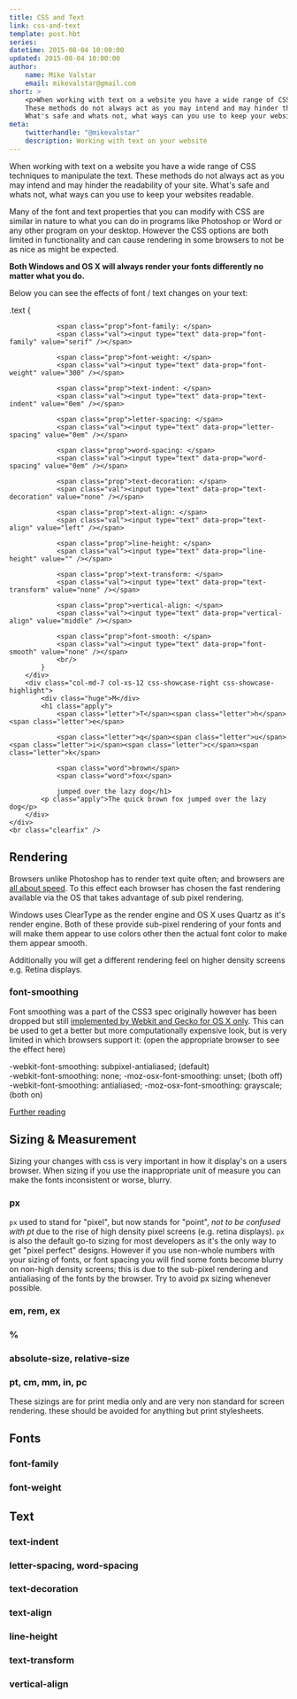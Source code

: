 ```yaml
---
title: CSS and Text
link: css-and-text
template: post.hbt
series:
datetime: 2015-08-04 10:00:00
updated: 2015-08-04 10:00:00
author:
    name: Mike Valstar
    email: mikevalstar@gmail.com
short: >
    <p>When working with text on a website you have a wide range of CSS techniques to manipulate the text.
    These methods do not always act as you may intend and may hinder the readability of your site.
    What's safe and whats not, what ways can you use to keep your websites readable.</p>
meta:
    twitterhandle: "@mikevalstar"
    description: Working with text on your website
---
```


When working with text on a website you have a wide range of CSS techniques to manipulate the text.
These methods do not always act as you may intend and may hinder the readability of your site.
What's safe and whats not, what ways can you use to keep your websites readable.

Many of the font and text properties that you can modify with CSS are similar in nature to what you can do in programs like Photoshop or Word or any other program on your desktop. However the CSS options are both limited in functionality and can cause rendering in some browsers to not be as nice as might be expected.

**Both Windows and OS X will always render your fonts differently no matter what you do.**

Below you can see the effects of font / text changes on your text:

<div class="css-showcase">
    <div class="row">
        <div class="col-md-5 col-xs-12 css-showcase-left css-showcase-css">
            <span class="class">.text</span> {<br/>

                <span class="prop">font-family: </span>
                <span class="val"><input type="text" data-prop="font-family" value="serif" /></span>

                <span class="prop">font-weight: </span>
                <span class="val"><input type="text" data-prop="font-weight" value="300" /></span>

                <span class="prop">text-indent: </span>
                <span class="val"><input type="text" data-prop="text-indent" value="0em" /></span>

                <span class="prop">letter-spacing: </span>
                <span class="val"><input type="text" data-prop="letter-spacing" value="0em" /></span>

                <span class="prop">word-spacing: </span>
                <span class="val"><input type="text" data-prop="word-spacing" value="0em" /></span>

                <span class="prop">text-decoration: </span>
                <span class="val"><input type="text" data-prop="text-decoration" value="none" /></span>

                <span class="prop">text-align: </span>
                <span class="val"><input type="text" data-prop="text-align" value="left" /></span>

                <span class="prop">line-height: </span>
                <span class="val"><input type="text" data-prop="line-height" value="" /></span>

                <span class="prop">text-transform: </span>
                <span class="val"><input type="text" data-prop="text-transform" value="none" /></span>

                <span class="prop">vertical-align: </span>
                <span class="val"><input type="text" data-prop="vertical-align" value="middle" /></span>

                <span class="prop">font-smooth: </span>
                <span class="val"><input type="text" data-prop="font-smooth" value="none" /></span>
                <br/>
            }
        </div>
        <div class="col-md-7 col-xs-12 css-showcase-right css-showcase-highlight">
            <div class="huge">M</div>
            <h1 class="apply">
                <span class="letter">T</span><span class="letter">h</span><span class="letter">e</span>

                <span class="letter">q</span><span class="letter">u</span><span class="letter">i</span><span class="letter">c</span><span class="letter">k</span>

                <span class="word">brown</span>
                <span class="word">fox</span>

                jumped over the lazy dog</h1>
            <p class="apply">The quick brown fox jumped over the lazy dog</p>
        </div>
    </div>
    <br class="clearfix" />
</div>

## Rendering

Browsers unlike Photoshop has to render text quite often; and browsers are [all about speed](https://www.youtube.com/watch?v=nCgQDjiotG0). To this effect each browser has chosen the fast rendering available via the OS that takes advantage of sub pixel rendering.

Windows uses ClearType as the render engine and OS X uses Quartz as it's render engine. Both of these provide sub-pixel rendering of your fonts and will make them appear to use colors other then the actual font color to make them appear smooth.

Additionally you will get a different rendering feel on higher density screens e.g. Retina displays.

### font-smoothing

Font smoothing was a part of the CSS3 spec originally however has been dropped but still [implemented by Webkit and Gecko for OS X only](https://developer.mozilla.org/en-US/docs/Web/CSS/font-smooth). This can be used to get a better but more computationally expensive look, but is very limited in which browsers support it: (open the appropriate browser to see the effect here)

<div style="-webkit-font-smoothing: subpixel-antialiased;">-webkit-font-smoothing: subpixel-antialiased; (default)</div>
<div style="-webkit-font-smoothing: none; -moz-osx-font-smoothing: unset;">-webkit-font-smoothing: none; -moz-osx-font-smoothing: unset; (both off)</div>
<div style="-webkit-font-smoothing: antialiased; -moz-osx-font-smoothing: grayscale;">-webkit-font-smoothing: antialiased; -moz-osx-font-smoothing: grayscale; (both on)</div>

[Further reading](http://szafranek.net/works/articles/font-smoothing-explained/)

## Sizing & Measurement
Sizing your changes with css is very important in how it display's on a users browser. When sizing if you use the inappropriate unit of measure you can make the fonts inconsistent or worse, blurry.

### px
`px` used to stand for "pixel", but now stands for "point", *not to be confused with pt* due to the rise of high density pixel screens (e.g. retina displays). `px` is also the default go-to sizing for most developers as it's the only way to get "pixel perfect" designs. However if you use non-whole numbers with your sizing of fonts, or font spacing you will find some fonts become blurry on non-high density screens; this is due to the sub-pixel rendering and antialiasing of the fonts by the browser. Try to avoid px sizing whenever possible.

### em, rem, ex

### %

### absolute-size, relative-size

### pt, cm, mm, in, pc
These sizings are for print media only and are very non standard for screen rendering. these should be avoided for anything but print stylesheets.

## Fonts

### font-family

### font-weight

## Text

### text-indent
### letter-spacing, word-spacing
### text-decoration
### text-align
### line-height
### text-transform
### vertical-align

<script>
$(function(){

    $( ".css-showcase input" ).change( function() {
        var $ele = $(this);
        var prop = $ele.data( "prop" );
        var val = $ele.val();

        $('.apply').css(prop, val);
    } );

})
</script>
